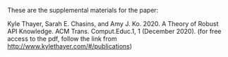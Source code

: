 These are the supplemental materials for the paper:

Kyle Thayer, Sarah E. Chasins, and Amy J. Ko. 2020. A Theory of Robust API Knowledge. ACM Trans. Comput.Educ.1, 1 (December 2020).
    (for free access to the pdf, follow the link from http://www.kylethayer.com/#/publications)
